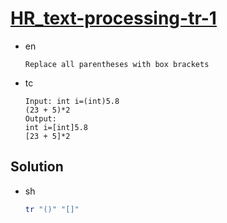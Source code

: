 # [HR_text-processing-tr-1](https://www.hackerrank.com/challenges/text-processing-tr-1)

* en

  ```en
  Replace all parentheses with box brackets
  ```

* tc

  ```tc
  Input: int i=(int)5.8
  (23 + 5)*2
  Output:
  int i=[int]5.8
  [23 + 5]*2
  ```

## Solution

* sh

  ```sh
  tr "()" "[]"
  ```
